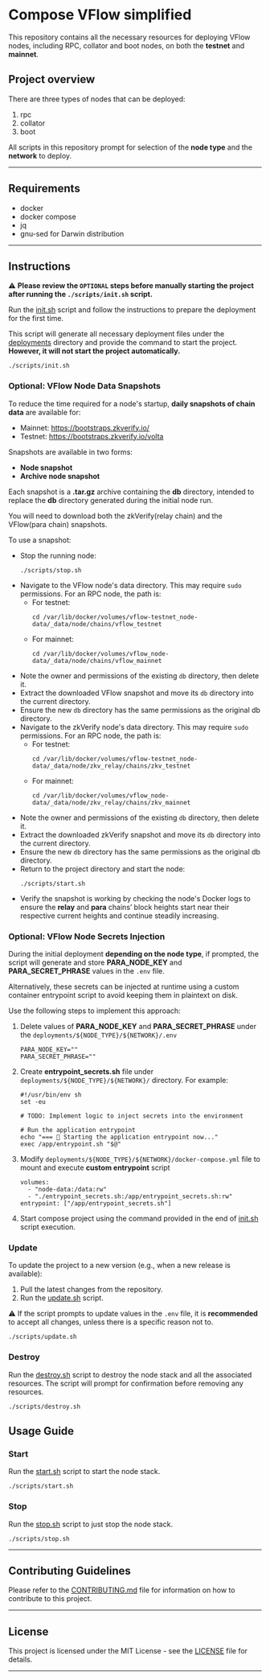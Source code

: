 # Compose VFlow simplified

This repository contains all the necessary resources for deploying VFlow nodes, including RPC, collator and boot nodes, on both the **testnet** and **mainnet**.

## Project overview

There are three types of nodes that can be deployed:

1. rpc
2. collator
3. boot

All scripts in this repository prompt for selection of the **node type** and the **network** to deploy.

---

## Requirements

* docker
* docker compose
* jq
* gnu-sed for Darwin distribution

---

## Instructions

⚠️ **Please review the `OPTIONAL` steps before manually starting the project after running the `./scripts/init.sh` script.**

Run the [init.sh](./scripts/init.sh) script and follow the instructions to prepare the deployment for the first time.

This script will generate all necessary deployment files under the [deployments](deployments) directory and provide the command to start the project. **However, it will not start the project automatically.**

```shell
./scripts/init.sh
```

### Optional: VFlow Node Data Snapshots

To reduce the time required for a node's startup, **daily snapshots of chain data** are available for:
- Mainnet: https://bootstraps.zkverify.io/
- Testnet: https://bootstraps.zkverify.io/volta

Snapshots are available in two forms:

- **Node snapshot**
- **Archive node snapshot**

Each snapshot is a **.tar.gz** archive containing the **db** directory, intended to replace the **db** directory generated during the initial node run.

You will need to download both the zkVerify(relay chain) and the VFlow(para chain) snapshots.

To use a snapshot:

- Stop the running node:
   ```shell
   ./scripts/stop.sh
   ```
- Navigate to the VFlow node's data directory. This may require `sudo` permissions. For an RPC node, the path is:
    - For testnet:
        ```
        cd /var/lib/docker/volumes/vflow-testnet_node-data/_data/node/chains/vflow_testnet
        ```
    - For mainnet:
        ```
        cd /var/lib/docker/volumes/vflow_node-data/_data/node/chains/vflow_mainnet
        ```
- Note the owner and permissions of the existing `db` directory, then delete it.
- Extract the downloaded VFlow snapshot and move its `db` directory into the current directory.
- Ensure the new `db` directory has the same permissions as the original db directory.
- Navigate to the zkVerify node's data directory. This may require `sudo` permissions. For an RPC node, the path is:
    - For testnet:
        ```
        cd /var/lib/docker/volumes/vflow-testnet_node-data/_data/node/zkv_relay/chains/zkv_testnet
        ```
    - For mainnet:
        ```
        cd /var/lib/docker/volumes/vflow_node-data/_data/node/zkv_relay/chains/zkv_mainnet
        ```
- Note the owner and permissions of the existing `db` directory, then delete it.
- Extract the downloaded zkVerify snapshot and move its `db` directory into the current directory.
- Ensure the new `db` directory has the same permissions as the original db directory.
- Return to the project directory and start the node:
   ```shell
   ./scripts/start.sh
   ```
- Verify the snapshot is working by checking the node's Docker logs to ensure the **relay** and **para** chains’ block heights start near their respective current heights and continue steadily increasing.

### Optional: VFlow Node Secrets Injection

During the initial deployment **depending on the node type**, if prompted, the script will generate and store **PARA_NODE_KEY** and **PARA_SECRET_PHRASE** values in the `.env` file.

Alternatively, these secrets can be injected at runtime using a custom container entrypoint script to avoid keeping them in plaintext on disk.

Use the following steps to implement this approach:

1. Delete values of **PARA_NODE_KEY** and **PARA_SECRET_PHRASE** under the `deployments/${NODE_TYPE}/${NETWORK}/.env`
    ```bazaar
    PARA_NODE_KEY=""
    PARA_SECRET_PHRASE=""
    ```
2. Create **entrypoint_secrets.sh** file under `deployments/${NODE_TYPE}/${NETWORK}/` directory. For example:
    ```
    #!/usr/bin/env sh
    set -eu
    
    # TODO: Implement logic to inject secrets into the environment
   
    # Run the application entrypoint
    echo "=== 🚀 Starting the application entrypoint now..."
    exec /app/entrypoint.sh "$@"
    ```
3. Modify `deployments/${NODE_TYPE}/${NETWORK}/docker-compose.yml` file to mount and execute **custom entrypoint** script
    ```
    volumes:
      - "node-data:/data:rw"
      - "./entrypoint_secrets.sh:/app/entrypoint_secrets.sh:rw"
    entrypoint: ["/app/entrypoint_secrets.sh"]
    ```
4. Start compose project using the command provided in the end of [init.sh](./scripts/init.sh) script execution.

### Update

To update the project to a new version (e.g., when a new release is available):

1. Pull the latest changes from the repository.
2. Run the [update.sh](./scripts/update.sh) script.

⚠️ If the script prompts to update values in the `.env` file, it is **recommended** to accept all changes, unless there is a specific reason not to.

```shell
./scripts/update.sh
```

### Destroy

Run the [destroy.sh](./scripts/destroy.sh) script to destroy the node stack and all the associated resources. The script will prompt for confirmation before removing any resources.

```shell
./scripts/destroy.sh
```

## Usage Guide

### Start

Run the [start.sh](./scripts/start.sh) script to start the node stack.

```shell
./scripts/start.sh
```

### Stop

Run the [stop.sh](./scripts/stop.sh) script to just stop the node stack.

```shell
./scripts/stop.sh
```

---

## Contributing Guidelines

Please refer to the [CONTRIBUTING.md](CONTRIBUTING.md) file for information on how to contribute to this project.

---

## License

This project is licensed under the MIT License - see the [LICENSE](LICENSE) file for details.

---
